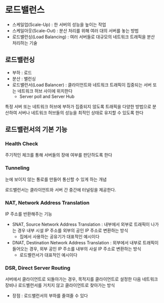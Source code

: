 # 로드밸런스

* 스케일업(Scale-Up) : 한 서버의 성능을 높이는 작업
* 스케일아웃(Scale-Out) : 분산 처리를 위해 여러 대의 서버를 놓는 방법
* 로드밸런싱(Load Balancing) : 여러 서버들로 대규모의 네트워크 트래픽을 분산 처리하는 기술

## 로드밸런싱

* 부하 : 로드
* 분산 : 밸런싱
* 로드밸런서(Load Balancer) : 클라이언트와 네트워크 트래픽이 집중되는 서버 또는 네트워크 허브 사이에 위치한다
    * Server poll and Server Hub

특정 서버 또는 네트워크 허브에 부하가 집중되지 않도록 트래픽을 다양한 방법으로 분산하여 서버나 네트워크 허브들의 성능을 최적인 상태로 유지할 수 있도록 한다

## 로드밸런서의 기본 기능

### Health Check

주기적인 체크를 통해 서버들의 장애 여부를 판단하도록 한다

### Tunneling

눈에 보이지 않는 통로를 만들어 통신할 수 있게 하는 개념

로드밸런서는 클라이언트와 서버 간 중간에 터널링을 제공한다.

### NAT, Network Address Translation

IP 주소를 반환해주는 기능

* SNAT, Source Network Address Translation : 내부에서 외부로 트래픽이 나가는 경우 내부 시설 IP 주소를 외부의 공인 IP 주소로 변환하는 방식
    * 집에서 사용하는 공유기가 대표적인 예시이다
* DNAT, Destination Network Address Translation : 외부에서 내부로 트래픽이 들어오는 경우, 외부 공인 IP 주소를 내부의 사설 IP 주소로 변환하는 방식
    * 로드벨런서가 대표적인 예시이다

### DSR, Direct Server Routing

서버에서 클라이언트로 되돌아가는 경우, 목적지를 클라이언트로 설정한 다음 네트워크 장비나 로드벨런서를 거치지 않고 클라이언트로 찾아가는 방식

* 장점 : 로드밸런서의 부하를 줄여줄 수 있다
